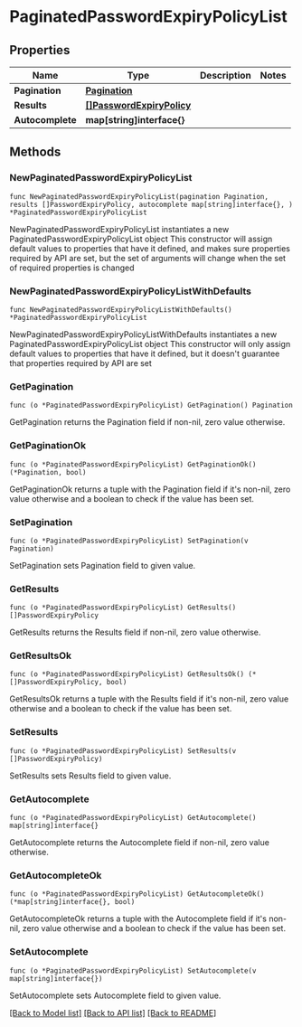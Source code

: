 # PaginatedPasswordExpiryPolicyList

## Properties

Name | Type | Description | Notes
------------ | ------------- | ------------- | -------------
**Pagination** | [**Pagination**](Pagination.md) |  | 
**Results** | [**[]PasswordExpiryPolicy**](PasswordExpiryPolicy.md) |  | 
**Autocomplete** | **map[string]interface{}** |  | 

## Methods

### NewPaginatedPasswordExpiryPolicyList

`func NewPaginatedPasswordExpiryPolicyList(pagination Pagination, results []PasswordExpiryPolicy, autocomplete map[string]interface{}, ) *PaginatedPasswordExpiryPolicyList`

NewPaginatedPasswordExpiryPolicyList instantiates a new PaginatedPasswordExpiryPolicyList object
This constructor will assign default values to properties that have it defined,
and makes sure properties required by API are set, but the set of arguments
will change when the set of required properties is changed

### NewPaginatedPasswordExpiryPolicyListWithDefaults

`func NewPaginatedPasswordExpiryPolicyListWithDefaults() *PaginatedPasswordExpiryPolicyList`

NewPaginatedPasswordExpiryPolicyListWithDefaults instantiates a new PaginatedPasswordExpiryPolicyList object
This constructor will only assign default values to properties that have it defined,
but it doesn't guarantee that properties required by API are set

### GetPagination

`func (o *PaginatedPasswordExpiryPolicyList) GetPagination() Pagination`

GetPagination returns the Pagination field if non-nil, zero value otherwise.

### GetPaginationOk

`func (o *PaginatedPasswordExpiryPolicyList) GetPaginationOk() (*Pagination, bool)`

GetPaginationOk returns a tuple with the Pagination field if it's non-nil, zero value otherwise
and a boolean to check if the value has been set.

### SetPagination

`func (o *PaginatedPasswordExpiryPolicyList) SetPagination(v Pagination)`

SetPagination sets Pagination field to given value.


### GetResults

`func (o *PaginatedPasswordExpiryPolicyList) GetResults() []PasswordExpiryPolicy`

GetResults returns the Results field if non-nil, zero value otherwise.

### GetResultsOk

`func (o *PaginatedPasswordExpiryPolicyList) GetResultsOk() (*[]PasswordExpiryPolicy, bool)`

GetResultsOk returns a tuple with the Results field if it's non-nil, zero value otherwise
and a boolean to check if the value has been set.

### SetResults

`func (o *PaginatedPasswordExpiryPolicyList) SetResults(v []PasswordExpiryPolicy)`

SetResults sets Results field to given value.


### GetAutocomplete

`func (o *PaginatedPasswordExpiryPolicyList) GetAutocomplete() map[string]interface{}`

GetAutocomplete returns the Autocomplete field if non-nil, zero value otherwise.

### GetAutocompleteOk

`func (o *PaginatedPasswordExpiryPolicyList) GetAutocompleteOk() (*map[string]interface{}, bool)`

GetAutocompleteOk returns a tuple with the Autocomplete field if it's non-nil, zero value otherwise
and a boolean to check if the value has been set.

### SetAutocomplete

`func (o *PaginatedPasswordExpiryPolicyList) SetAutocomplete(v map[string]interface{})`

SetAutocomplete sets Autocomplete field to given value.



[[Back to Model list]](../README.md#documentation-for-models) [[Back to API list]](../README.md#documentation-for-api-endpoints) [[Back to README]](../README.md)


